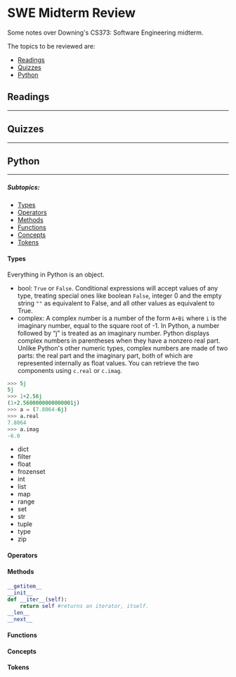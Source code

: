 # **SWE Midterm Review**
Some notes over Downing's CS373: Software Engineering midterm.

The topics to be reviewed are:

 - [Readings](#readings)
 - [Quizzes](#quizzes)
 - [Python](#python)
 
 
## **Readings**

----------



## **Quizzes**

----------

## **Python**
----------
##### **Subtopics:**

 - [Types](#types)
 - [Operators](#operators)
 - [Methods](#methods)
 - [Functions](#functions)
 - [Concepts](#concepts)
 - [Tokens](#tokens)

#### **Types**
Everything in Python is an object.

 - bool: `True` or `False`. Conditional expressions will accept values of any type, treating special ones like boolean `False`, integer 0 and the empty string `""` as equivalent to False, and all other values as equivalent to True.
 - complex: A complex number is a number of the form `A+Bi` where `i` is the imaginary number, equal to the square root of -1. In Python, a number followed by “j” is treated as an imaginary number. Python displays complex numbers in parentheses when they have a nonzero real part. Unlike Python's other numeric types, complex numbers are made of two parts: the real part and the imaginary part, both of which are represented internally as float values. You can retrieve the two components using `c.real` or `c.imag`.
 
```python
>>> 5j
5j
>>> 1+2.56j
(1+2.5600000000000001j)
>>> a = (7.8064-6j)
>>> a.real
7.8064
>>> a.imag
-6.0
```

 - dict
 - filter
 - float
 - frozenset
 - int
 - list
 - map
 - range
 - set
 - str
 - tuple
 - type
 - zip

#### **Operators**
#### **Methods**
```python
__getitem__
__init__
def __iter__(self):
    return self #returns an iterator, itself.
__len__
__next__
```
#### **Functions**
#### **Concepts**
#### **Tokens**


